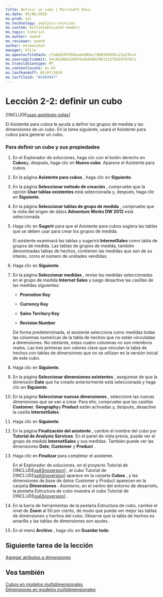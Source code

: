 ```yaml
---
title: Definir un cubo | Microsoft Docs
ms.date: 05/06/2019
ms.prod: sql
ms.technology: analysis-services
ms.custom: multidimensional-models
ms.topic: tutorial
ms.author: owend
ms.reviewer: owend
author: minewiskan
manager: kfile
ms.openlocfilehash: cfa0e6297958aaee90dac7888349595c21e2fbc4
ms.sourcegitcommit: 54c8420b62269f6a9e648378b15127b5b5f979c1
ms.translationtype: MT
ms.contentlocale: es-ES
ms.lasthandoff: 05/07/2019
ms.locfileid: "65403947"
---
```

# <a name="lesson-2-2---defining-a-cube"></a>Lección 2-2: definir un cubo
[!INCLUDE[ssas-appliesto-sqlas](../../includes/ssas-appliesto-sqlas.md)]

El Asistente para cubos le ayuda a definir los grupos de medida y las dimensiones de un cubo. En la tarea siguiente, usará el Asistente para cubos para generar un cubo.  
  
### <a name="to-define-a-cube-and-its-properties"></a>Para definir un cubo y sus propiedades  
  
1.  En el Explorador de soluciones, haga clic con el botón derecho en **Cubos**y, después, haga clic en **Nuevo cubo**. Aparece el Asistente para cubos.  
  
2.  En la página **Asistente para cubos** , haga clic en **Siguiente**.  
  
3.  En la página **Seleccionar método de creación** , compruebe que la opción **Usar tablas existentes** está seleccionada y, después, haga clic en **Siguiente**.  
  
4.  En la página **Seleccionar tablas de grupo de medida** , compruebe que la vista del origen de datos **Adventure Works DW 2012** está seleccionada.  
  
5.  Haga clic en **Sugerir** para que el Asistente para cubos sugiera las tablas que se deben usar para crear los grupos de medida.  
  
    El asistente examinará las tablas y sugerirá **InternetSales** como tabla de grupos de medida. Las tablas de grupos de medida, también denominadas tablas de hechos, contienen las medidas que son de su interés, como el número de unidades vendidas.  
  
6.  Haga clic en **Siguiente**.  
  
7.  En la página **Seleccionar medidas** , revise las medidas seleccionadas en el grupo de medida **Internet Sales** y luego desactive las casillas de las medidas siguientes:  
  
    -   **Promotion Key**  
  
    -   **Currency Key**  
  
    -   **Sales Territory Key**  
  
    -   **Revision Number**  
  
    De forma predeterminada, el asistente selecciona como medidas todas las columnas numéricas de la tabla de hechos que no están vinculadas a dimensiones. No obstante, estas cuatro columnas no son miembros reales. Las tres primeras son valores clave que vinculan la tabla de hechos con tablas de dimensiones que no se utilizan en la versión inicial de este cubo.  
  
8.  Haga clic en **Siguiente**.  
  
9. En la página **Seleccionar dimensiones existentes** , asegúrese de que la dimensión **Date** que ha creado anteriormente está seleccionada y haga clic en **Siguiente**.  
  
10. En la página **Seleccionar nuevas dimensiones** , seleccione las nuevas dimensiones que se van a crear. Para ello, compruebe que las casillas **Customer**, **Geography**y **Product** están activadas y, después, desactive la casilla **InternetSales** .  
  
11. Haga clic en **Siguiente**.  
  
12. En la página **Finalización del asistente** , cambie el nombre del cubo por **Tutorial de Analysis Services**. En el panel de vista previa, puede ver el grupo de medida **InternetSales** y sus medidas. También puede ver las dimensiones **Date**, **Customer** y **Product** .  
  
13. Haga clic en **Finalizar** para completar el asistente.  
  
    En el Explorador de soluciones, en el proyecto Tutorial de [!INCLUDE[ssASnoversion](../../includes/ssasnoversion-md.md)] , el cubo Tutorial de [!INCLUDE[ssASnoversion](../../includes/ssasnoversion-md.md)] aparece en la carpeta **Cubos** , y las dimensiones de base de datos Customer y Product aparecen en la carpeta **Dimensiones** . Asimismo, en el centro del entorno de desarrollo, la pestaña Estructura de cubo muestra el cubo Tutorial de [!INCLUDE[ssASnoversion](../../includes/ssasnoversion-md.md)] .  
  
14. En la barra de herramientas de la pestaña Estructura de cubo, cambie el nivel de **Zoom** al 50 por ciento, de modo que pueda ver mejor las tablas de dimensiones y hechos del cubo. Observe que la tabla de hechos es amarilla y las tablas de dimensiones son azules.  
  
15. En el menú **Archivo** , haga clic en **Guardar todo**.  
  
## <a name="next-task-in-lesson"></a>Siguiente tarea de la lección  
[Agregar atributos a dimensiones](lesson-2-3-adding-attributes-to-dimensions.md)  
  
## <a name="see-also"></a>Vea también  
[Cubos en modelos multidimensionales](../multidimensional-models/cubes-in-multidimensional-models.md)  
[Dimensiones en modelos multidimensionales](../multidimensional-models/dimensions-in-multidimensional-models.md)  
  
  
  

